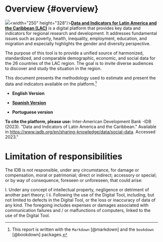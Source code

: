 # Overview {#overview}

![](C:/Users/linaa/OneDrive%20-%20Inter-American%20Development%20Bank%20Group/Documents/GitHub/scl-doc/IDBsocialdata/figure/IDB.png)\<width="250" height="328"/\>[**Data and Indicators for Latin America and the Caribbean (LAC)**](https://www.iadb.org/en/sharing-knowledge/data/social-data) is a digital platform that provides key data and indicators for regional research and development. It addresses fundamental issues such as poverty, health, inequality, employment, education, and migration and especially highlights the gender and diversity perspective.

The purpose of this tool is to provide a unified source of harmonized, standardized, and comparable demographic, economic, and social data for the 26 countries of the LAC region. The goal is to invite diverse audiences to discover and study the situation in the region.

This document presents the methodology used to estimate and present the data and indicators available on the platform.[^index-1]

[^index-1]: This report is written with the `Markdown` [@markdown] and the `bookdown` [@bookdown] packages.

-   **English Version**

-   [**Spanish Version**](#intro-esp)

-   **Portuguese version**

**To cite the platform, please use:** Inter-American Development Bank -IDB (2023). "Data and Indicators of Latin America and the Caribbean." Available in <https://www.iadb.org/en/sharing-knowledge/data/social-data>. Accessed 2023."

# Limitation of responsibilities

The IDB is not responsible, under any circumstance, for damage or compensation, moral or patrimonial; direct or indirect; accessory or special; or by way of consequence, foreseen or unforeseen, that could arise:

I. Under any concept of intellectual property, negligence or detriment of another part theory; I ii. Following the use of the Digital Tool, including, but not limited to defects in the Digital Tool, or the loss or inaccuracy of data of any kind. The foregoing includes expenses or damages associated with communication failures and / or malfunctions of computers, linked to the use of the Digital Tool.
